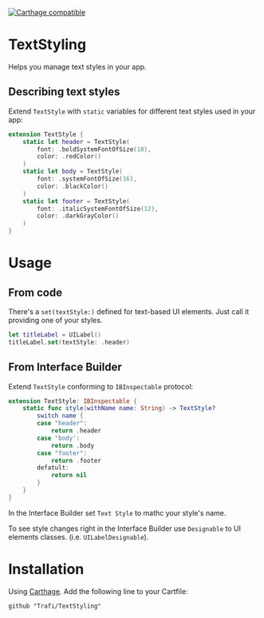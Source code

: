 [![Carthage compatible](https://img.shields.io/badge/Carthage-compatible-4BC51D.svg?style=flat)](https://github.com/Carthage/Carthage)

# TextStyling
Helps you manage text styles in your app.

## Describing text styles
Extend `TextStyle` with `static` variables for different text styles used in your app:
```swift
extension TextStyle {
    static let header = TextStyle(
        font: .boldSystemFontOfSize(18),
        color: .redColor()
    )
    static let body = TextStyle(
        font: .systemFontOfSize(16),
        color: .blackColor()
    )
    static let footer = TextStyle(
        font: .italicSystemFontOfSize(12),
        color: .darkGrayColor()
    )
}
```
# Usage
## From code
There's a `set(textStyle:)` defined for text-based UI elements. Just call it providing one of your styles.
```swift
let titleLabel = UILabel()
titleLabel.set(textStyle: .header)
```
## From Interface Builder
Extend `TextStyle` conforming to `IBInspectable` protocol:
```swift
extension TextStyle: IBInspectable {
    static func style(withName name: String) -> TextStyle?
        switch name {
        case "header":
            return .header
        case "body':
            return .body
        case "footer":
            return .footer
        defatult:
            return nil
        }
    }
}
```
In the Interface Builder set `Text Style` to mathc your style's name.

To see style changes right in the Interface Builder use `Designable` to UI elements classes. (i.e. `UILabelDesignable`).

# Installation
Using [Carthage](https://github.com/Carthage/Carthage#adding-frameworks-to-an-application). Add the following line to your Cartfile:
```
github "Trafi/TextStyling"
```
